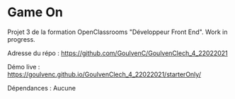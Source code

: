 # Game On

Projet 3 de la formation OpenClassrooms "Développeur Front End". Work in progress.

Adresse du répo : https://github.com/GoulvenC/GoulvenClech_4_22022021

Démo live : https://goulvenc.github.io/GoulvenClech_4_22022021/starterOnly/

Dépendances : Aucune

